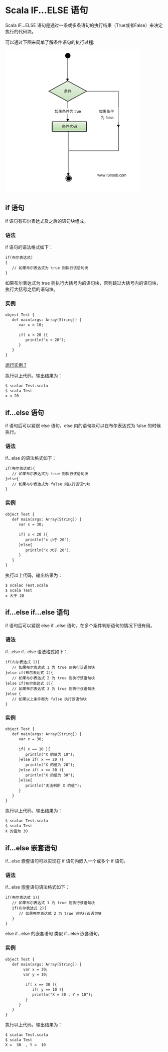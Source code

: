 # Scala IF...ELSE 语句

Scala IF...ELSE 语句是通过一条或多条语句的执行结果（True或者False）来决定执行的代码块。

可以通过下图来简单了解条件语句的执行过程:

![](../img/if.png)

## if 语句

if 语句有布尔表达式及之后的语句块组成。

### 语法

if 语句的语法格式如下：

```
if(布尔表达式)
{
   // 如果布尔表达式为 true 则执行该语句块
}
```

如果布尔表达式为 true 则执行大括号内的语句块，否则跳过大括号内的语句块，执行大括号之后的语句块。

### 实例

```
object Test {
   def main(args: Array[String]) {
      var x = 10;

      if( x < 20 ){
         println("x < 20");
      }
   }
}
```

[运行实例 ?](/try/runcode.php?filename=TestIf&type=scala)

执行以上代码，输出结果为：

```
$ scalac Test.scala 
$ scala Test
x < 20
```

## if...else 语句

if 语句后可以紧跟 else 语句，else 内的语句块可以在布尔表达式为 false 的时候执行。

### 语法

if...else 的语法格式如下：

```
if(布尔表达式){
   // 如果布尔表达式为 true 则执行该语句块
}else{
   // 如果布尔表达式为 false 则执行该语句块
}
```

### 实例

```
object Test {
   def main(args: Array[String]) {
      var x = 30;

      if( x < 20 ){
         println("x 小于 20");
      }else{
         println("x 大于 20");
      }
   }
}
```

执行以上代码，输出结果为：

```
$ scalac Test.scala 
$ scala Test
x 大于 20
```

## if...else if...else 语句

if 语句后可以紧跟 else if...else 语句，在多个条件判断语句的情况下很有用。

### 语法

if...else if...else 语法格式如下：

```
if(布尔表达式 1){
   // 如果布尔表达式 1 为 true 则执行该语句块
}else if(布尔表达式 2){
   // 如果布尔表达式 2 为 true 则执行该语句块
}else if(布尔表达式 3){
   // 如果布尔表达式 3 为 true 则执行该语句块
}else {
   // 如果以上条件都为 false 执行该语句块
}
```

### 实例

```
object Test {
   def main(args: Array[String]) {
      var x = 30;

      if( x == 10 ){
         println("X 的值为 10");
      }else if( x == 20 ){
         println("X 的值为 20");
      }else if( x == 30 ){
         println("X 的值为 30");
      }else{
         println("无法判断 X 的值");
      }
   }
}
```

执行以上代码，输出结果为：

```
$ scalac Test.scala 
$ scala Test
X 的值为 30
```

## if...else 嵌套语句

if...else 嵌套语句可以实现在 if 语句内嵌入一个或多个 if 语句。

### 语法

if...else 嵌套语句语法格式如下：

```
if(布尔表达式 1){
   // 如果布尔表达式 1 为 true 则执行该语句块
   if(布尔表达式 2){
      // 如果布尔表达式 2 为 true 则执行该语句块
   }
}
```

else if...else 的嵌套语句 类似 if...else 嵌套语句。

### 实例

```
object Test {
   def main(args: Array[String]) {
        var x = 30;
        var y = 10;

         if( x == 30 ){
            if( y == 10 ){
            println("X = 30 , Y = 10");
         }
      }
   }
}
```

执行以上代码，输出结果为：

```
$ scalac Test.scala 
$ scala Test 
X =  30  , Y =  10
```

